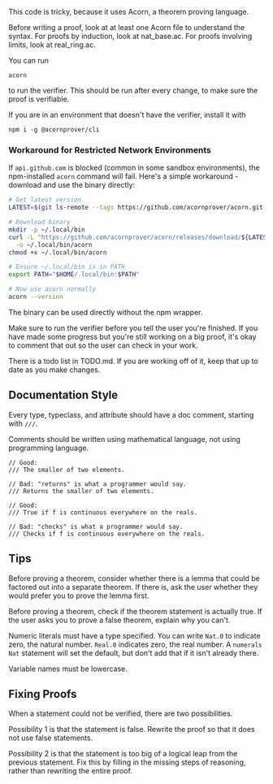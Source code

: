 This code is tricky, because it uses Acorn, a theorem proving language.

Before writing a proof, look at at least one Acorn file to understand the syntax. For proofs by induction, look at nat_base.ac. For proofs involving limits, look at real_ring.ac.

You can run

```
acorn
```

to run the verifier. This should be run after every change, to make sure the proof is verifiable.

If you are in an environment that doesn't have the verifier, install it with

```
npm i -g @acornprover/cli
```

### Workaround for Restricted Network Environments

If `api.github.com` is blocked (common in some sandbox environments), the npm-installed `acorn` command will fail. Here's a simple workaround - download and use the binary directly:

```bash
# Get latest version
LATEST=$(git ls-remote --tags https://github.com/acornprover/acorn.git | grep -o 'v[0-9.]*$' | sort -V | tail -1)

# Download binary
mkdir -p ~/.local/bin
curl -L "https://github.com/acornprover/acorn/releases/download/${LATEST}/acorn-${LATEST#v}-linux-x64" \
  -o ~/.local/bin/acorn
chmod +x ~/.local/bin/acorn

# Ensure ~/.local/bin is in PATH
export PATH="$HOME/.local/bin:$PATH"

# Now use acorn normally
acorn --version
```

The binary can be used directly without the npm wrapper.

Make sure to run the verifier before you tell the user you're finished. If you have made some progress but you're still working on a big proof, it's okay to comment that out so the user can check in your work.

There is a todo list in TODO.md. If you are working off of it, keep that up to date as you make changes.

## Documentation Style

Every type, typeclass, and attribute should have a doc comment, starting with `///`.

Comments should be written using mathematical language, not using programming language.

```acorn
// Good:
/// The smaller of two elements.

// Bad: "returns" is what a programmer would say.
/// Returns the smaller of two elements.

// Good:
/// True if f is continuous everywhere on the reals.

// Bad: "checks" is what a programmer would say.
/// Checks if f is continuous everywhere on the reals.
```

## Tips

Before proving a theorem, consider whether there is a lemma that could be factored out into a separate theorem. If there is, ask the user whether they would prefer you to prove the lemma first.

Before proving a theorem, check if the theorem statement is actually true. If the user asks you to prove a false theorem, explain why you can't.

Numeric literals must have a type specified. You can write `Nat.0` to indicate zero, the natural number. `Real.0` indicates zero, the real number. A `numerals Nat` statement will set the default, but don't add that if it isn't already there.

Variable names must be lowercase.

## Fixing Proofs

When a statement could not be verified, there are two possibilities.

Possibility 1 is that the statement is false. Rewrite the proof so that it does not use false statements.

Possibility 2 is that the statement is too big of a logical leap from the previous statement. Fix this by filling in the missing steps of reasoning, rather than rewriting the entire proof.
